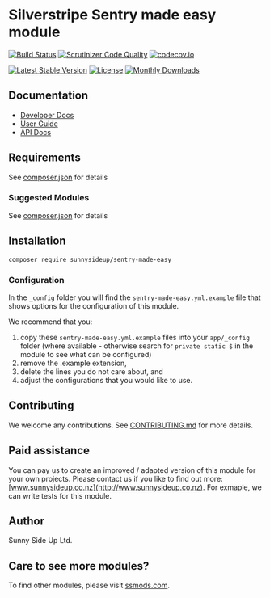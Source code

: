 # Silverstripe Sentry made easy module
[![Build Status](https://travis-ci.org/sunnysideup/silverstripe-sentry-made-easy.svg?branch=master)](https://travis-ci.org/sunnysideup/silverstripe-sentry-made-easy)
[![Scrutinizer Code Quality](https://scrutinizer-ci.com/g/sunnysideup/silverstripe-sentry-made-easy/badges/quality-score.png?b=master)](https://scrutinizer-ci.com/g/sunnysideup/silverstripe-sentry-made-easy/?branch=master)
[![codecov.io](https://codecov.io/github/sunnysideup/silverstripe-sentry-made-easy/coverage.svg?branch=master)](https://codecov.io/github/sunnysideup/silverstripe-sentry-made-easy?branch=master)

[![Latest Stable Version](https://poser.pugx.org/sunnysideup/sentry-made-easy/version)](https://packagist.org/packages/sunnysideup/sentry-made-easy)
[![License](https://poser.pugx.org/sunnysideup/sentry-made-easy/license)](https://packagist.org/packages/sunnysideup/sentry-made-easy)
[![Monthly Downloads](https://poser.pugx.org/sunnysideup/sentry-made-easy/d/monthly)](https://packagist.org/packages/sunnysideup/sentry-made-easy)


## Documentation



 * [Developer Docs](docs/en/INDEX.md)
 * [User Guide](docs/en/userguide.md)
 * [API Docs](http://docs.ssmods.com/sunnysideup/sentry-made-easy/classes.xhtml)


## Requirements



See [composer.json](composer.json) for details


### Suggested Modules



See [composer.json](composer.json) for details


## Installation


```
composer require sunnysideup/sentry-made-easy
```

### Configuration



In the `_config` folder you will find the `sentry-made-easy.yml.example`
file that shows options for the configuration of this module.

We recommend that you:

  1. copy these `sentry-made-easy.yml.example` files into your
`app/_config` folder (where available - otherwise search for `private static $` in the module to see what can be configured)
  2. remove the .example extension,
  3. delete the lines you do not care about, and
  4. adjust the configurations that you would like to use.


## Contributing



We welcome any contributions. See [CONTRIBUTING.md](CONTRIBUTING.md) for more details.

## Paid assistance



You can pay us to create an improved / adapted version of this module for your own projects.  Please contact us if you like to find out more: [www.sunnysideup.co.nz](http://www.sunnysideup.co.nz).  For exmaple, we can write tests for this module.  

## Author



Sunny Side Up Ltd.


## Care to see more modules?

To find other modules, please visit [ssmods.com](http://ssmods.com/).
